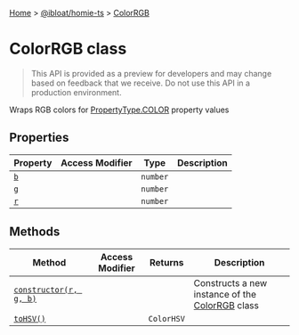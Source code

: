 [Home](./index) &gt; [@ibloat/homie-ts](./homie-ts.md) &gt; [ColorRGB](./homie-ts.colorrgb.md)

# ColorRGB class

> This API is provided as a preview for developers and may change based on feedback that we receive. Do not use this API in a production environment.

Wraps RGB colors for [PropertyType.COLOR](./homie-ts.propertytype.color.md) property values

## Properties

|  Property | Access Modifier | Type | Description |
|  --- | --- | --- | --- |
|  [`b`](./homie-ts.colorrgb.b.md) |  | `number` |  |
|  [`g`](./homie-ts.colorrgb.g.md) |  | `number` |  |
|  [`r`](./homie-ts.colorrgb.r.md) |  | `number` |  |

## Methods

|  Method | Access Modifier | Returns | Description |
|  --- | --- | --- | --- |
|  [`constructor(r, g, b)`](./homie-ts.colorrgb.constructor.md) |  |  | Constructs a new instance of the [ColorRGB](./homie-ts.colorrgb.md) class |
|  [`toHSV()`](./homie-ts.colorrgb.tohsv.md) |  | `ColorHSV` |  |

